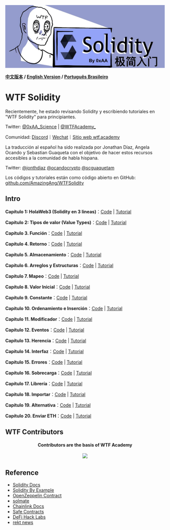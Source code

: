 ![](../../img/logo2.jpeg)

**[中文版本](https://github.com/AmazingAng/WTF-Solidity) / [English Version](../en/README.md) / [Português Brasileiro](../pt-br/README.md)**

# WTF Solidity

Recientemente, he estado revisando Solidity y escribiendo tutoriales en "WTF Solidity" para principiantes.

Twitter: [@0xAA_Science](https://twitter.com/0xAA_Science) | [@WTFAcademy_](https://twitter.com/WTFAcademy_)

Comunidad: [Discord](https://discord.gg/5akcruXrsk)｜[Wechat](https://docs.google.com/forms/d/e/1FAIpQLSe4KGT8Sh6sJ7hedQRuIYirOoZK_85miz3dw7vA1-YjodgJ-A/viewform?usp=sf_link)｜[Sitio web wtf.academy](https://wtf.academy)

La traducción al español ha sido realizada por Jonathan Díaz, Angela Ocando y Sebastian Guaqueta con el objetivo de hacer estos recursos accesibles a la comunidad de habla hispana.

Twitter: [@jonthdiaz](https://twitter.com/jonthdiaz) [@ocandocrypto](https://twitter.com/ocandocrypto) [@scguaquetam](https://twitter.com/scguaquetam) 

Los códigos y tutoriales están como código abierto en GitHub: [github.com/AmazingAng/WTFSolidity](https://github.com/AmazingAng/WTFSolidity)


## Intro

**Capítulo 1: HolaWeb3 (Solidity en 3 lineas)**：[Code](./01_HolaWeb3_es/HolaWeb3.sol) | [Tutorial](./01_HolaWeb3_es/readme.md)

**Capítulo 2: Tipos de valor (Value Types)**：[Code](./02_TiposDeValor_es/ValueTypes.sol) | [Tutorial](./02_TiposDeValor_es/readme.md)

**Capítulo 3. Función**：[Code](./03_Funcion_es/Function.sol) | [Tutorial](./03_Funcion_es/readme.md)

**Capítulo 4. Retorno**：[Code](./04_Retorno_es/Return.sol) | [Tutorial](./04_Retorno_es/readme.md)

**Capítulo 5. Almacenamiento**：[Code](./05_AlmacenamientoInformacion_es/DataStorage.sol) | [Tutorial](./05_AlmacenamientoInformacion_es/readme.md)

**Capítulo 6. Arreglos y Estructuras**：[Code](./06_ArreglosyEstructuras_es/ArrayAndStruct.sol) | [Tutorial](./06_ArreglosyEstructuras_es/readme.md)

**Capítulo 7. Mapeo**：[Code](./07_Mapeo_es/Mapping.sol) | [Tutorial](./07_Mapeo_es/readme.md)

**Capítulo 8. Valor Inicial**：[Code](./08_ValorInicial_es/InitialValue.sol) | [Tutorial](./08_ValorInicial_es/readme.md)

**Capítulo 9. Constante**：[Code](./09_Constante_es/Constant.sol) | [Tutorial](./09_Constante_es/readme.md)

**Capítulo 10. Ordenamiento e Inserción**：[Code](./10_OrdenamientoInsercion_es/InsertionSort.sol) | [Tutorial](./10_OrdenamientoInsercion_es/readme.md)

**Capítulo 11. Modificador**：[Code](./11_Modificador_es/Owner.sol) | [Tutorial](./11_Modificador_es/readme.md)

**Capítulo 12. Eventos**：[Code](./12_Eventos_es/Event.sol) | [Tutorial](./12_Eventos_es/readme.md)

**Capítulo 13. Herencia**：[Code](./13_Herencia_es/Inheritance.sol) | [Tutorial](./13_Herencia_es/readme.md)

**Capítulo 14. Interfaz**：[Code](./14_Interfaces_es/Interface.sol) | [Tutorial](./14_Interfaces_es/readme.md)

**Capítulo 15. Errores**：[Code](./15_Errores_es/Error.sol) | [Tutorial](./15_Errores_es/readme.md)

**Capítulo 16. Sobrecarga**：[Code](./16_Sobrecarga_es/Overloading.sol) | [Tutorial](./16_Sobrecarga_es/readme.md)

**Capítulo 17. Librería**：[Code](./17_Libreria_es/Library.sol) | [Tutorial](./17_Libreria_es/readme.md)

**Capítulo 18. Importar**：[Code](./18_Importar_es/import.sol) | [Tutorial](./18_Importar_es/readme.md)

**Capítulo 19. Alternativa**：[Code](./19_Alternativa_es/Fallback.sol) | [Tutorial](./19_Alternativa_es/readme.md)

**Capítulo 20. Enviar ETH**：[Code](./20_EnviarETH_es/SendETH.sol) | [Tutorial](./20_EnviarETH_es/readme.md)

## WTF Contributors

<div align="center">
  <h4 align="center">
    Contributors are the basis of WTF Academy
  </h4>
  <a href="https://github.com/AmazingAng/WTFSolidity/graphs/contributors">
    <img src="https://contrib.rocks/image?repo=AmazingAng/WTFSolidity" />
  </a>
</div>

## Reference

- [Solidity Docs](https://docs.soliditylang.org/en/v0.8.17/)
- [Solidity By Example](https://solidity-by-example.org/)
- [OpenZeppelin Contract](https://github.com/OpenZeppelin/openzeppelin-contracts)
- [solmate](https://github.com/transmissions11/solmate)
- [Chainlink Docs](https://docs.chain.link/)
- [Safe Contracts](https://github.com/safe-global/safe-contracts)
- [DeFi Hack Labs](https://github.com/SunWeb3Sec/DeFiHackLabs)
- [rekt news](https://rekt.news/)
